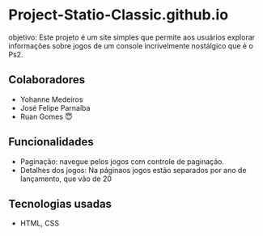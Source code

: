 # Project-Statio-Classic.github.io
objetivo: Este projeto é um site simples que permite aos usuários explorar informações sobre jogos de um console incrivelmente nostálgico que é o Ps2.

## Colaboradores
* Yohanne Medeiros
* José Felipe Parnaíba
* Ruan Gomes 😇

## Funcionalidades
* Paginação: navegue pelos jogos com controle de paginação.
* Detalhes dos jogos: Na páginaos jogos estão separados por ano de lançamento, que vão de 20

## Tecnologias usadas
* HTML, CSS
